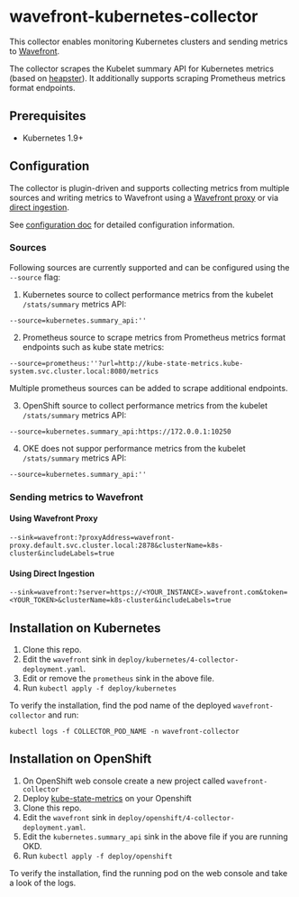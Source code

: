 # wavefront-kubernetes-collector

This collector enables monitoring Kubernetes clusters and sending metrics to [Wavefront](https://www.wavefront.com).

The collector scrapes the Kubelet summary API for Kubernetes metrics (based on [heapster](https://github.com/wavefronthq/wavefront-kubernetes-collector/tree/master/docs/heapster.md)). It additionally supports scraping Prometheus metrics format endpoints.

## Prerequisites
- Kubernetes 1.9+

## Configuration

The collector is plugin-driven and supports collecting metrics from multiple sources and writing metrics to Wavefront using a [Wavefront proxy](https://docs.wavefront.com/proxies.html) or via [direct ingestion](https://docs.wavefront.com/direct_ingestion.html).

See [configuration doc](https://github.com/wavefronthq/wavefront-kubernetes-collector/tree/master/docs/configuration.md) for detailed configuration information.

### Sources

Following sources are currently supported and can be configured using the `--source` flag:

1. Kubernetes source to collect performance metrics from the kubelet `/stats/summary` metrics API:
```
--source=kubernetes.summary_api:''
```
2. Prometheus source to scrape metrics from Prometheus metrics format endpoints such as kube state metrics:
```
--source=prometheus:''?url=http://kube-state-metrics.kube-system.svc.cluster.local:8080/metrics
```
Multiple prometheus sources can be added to scrape additional endpoints.

3. OpenShift source to collect performance metrics from the kubelet `/stats/summary` metrics API:
```
--source=kubernetes.summary_api:https://172.0.0.1:10250
```
4. OKE does not suppor performance metrics from the kubelet `/stats/summary` metrics API:
```
--source=kubernetes.summary_api:''
```


### Sending metrics to Wavefront

#### Using Wavefront Proxy

```
--sink=wavefront:?proxyAddress=wavefront-proxy.default.svc.cluster.local:2878&clusterName=k8s-cluster&includeLabels=true
```

#### Using Direct Ingestion
```
--sink=wavefront:?server=https://<YOUR_INSTANCE>.wavefront.com&token=<YOUR_TOKEN>&clusterName=k8s-cluster&includeLabels=true
```

## Installation on Kubernetes

1. Clone this repo.
2. Edit the `wavefront` sink in `deploy/kubernetes/4-collector-deployment.yaml`.
3. Edit or remove the `prometheus` sink in the above file.
4. Run `kubectl apply -f deploy/kubernetes`

To verify the installation, find the pod name of the deployed `wavefront-collector` and run:

```
kubectl logs -f COLLECTOR_POD_NAME -n wavefront-collector
```

## Installation on OpenShift

1. On OpenShift web console create a new project called `wavefront-collector`
1. Deploy [kube-state-metrics](https://github.com/kubernetes/kube-state-metrics) on your Openshift
1. Clone this repo.
1. Edit the `wavefront` sink in `deploy/openshift/4-collector-deployment.yaml`.
1. Edit the `kubernetes.summary_api` sink in the above file if you are running OKD.
1. Run `kubectl apply -f deploy/openshift`

To verify the installation, find the running pod on the web console and take a look of the logs.
